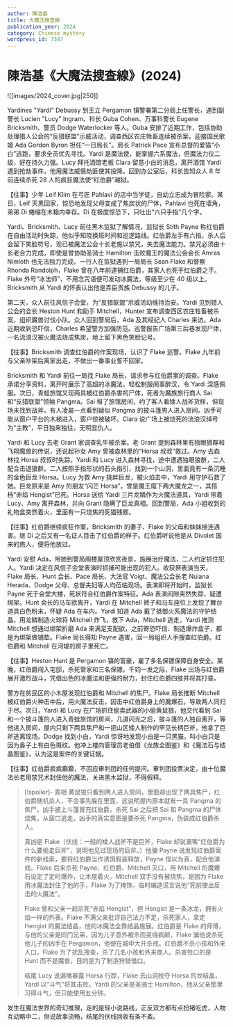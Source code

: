 ```yaml
---
author: 陳浩基
title: 大魔法搜查線
publication_year: 2024
category: Chinese mystery
wordpress_id: 7347
---
```


# 陳浩基《大魔法搜查線》(2024)

![[images/2024_cover.jpg|250]]

Yardines "Yardi" Debussy 到王立 Pergamon 镇警署第二分局上任警长，遇到副警长 Lucien "Lucy" Ingram、科长 Guba Cohen、万事科警长 Eugene Bricksmith、警员 Dodge Waterlocker 等人。Guba 安排了近期工作，包括协助处理猎人公会的“反猎联盟”示威活动，调查西区农庄牲畜连续被杀案，迎接国民歌姬 Ada Gordon Byron 担任“一日局长”。局长 Patrick Pace 宣布总督的爱猫“小白”逃跑，要求全员优先寻找。Yardi 是魔法使，能掌握六系魔法，但魔法力仅二级，好在持久力强。Lucy 拜托酒馆老板 Clara 留意小白的消息，离开酒馆 Yardi 遇到抢劫事件，他用魔法威慑劫匪使其投降。回到办公室后，科长告知众人 8 年前连续杀死 28 人的疯狂魔法使“红伯爵”越狱。

【往事】少年 Leif Klim 在弓匠 Pahlavi 的店中当学徒，自幼立志成为冒险家。某日，Leif 天黑回家，惊恐地发现父母变成了焦炭状的尸体，Pahlavi 也死在墙角，弟弟 Di 蜷缩在木箱内幸存。Di 在极度惊恐下，只吐出“六只手指”几个字。

Yardi、Bricksmith、Lucy 前往黑木监狱了解情况，监狱长 Stith Payne 称红伯爵在自由活动时失踪，他似乎知晓换班时间和巡逻路线。红伯爵左手有六指，杀人后会留下笑脸符号，现已被魔法公会十长老施以禁咒，失去魔法能力。禁咒必须由十长老合力完成，即使是曾协助圣骑士 Hamilton 击败魔王的魔法公会会长 Amras Nimloth 也无法独力完成。一行人在监狱遇到一局局长 Sean Flake 和督察 Rhonda Randolph，Flake 曾在八年前逮捕红伯爵，其家人也死于红伯爵之手。Flake 外号“冰法师”，不用念咒语便可发动冰魔法，等级至少在 40 级以上。Bricksmith 从 Yardi 的怀表认出他是弄臣贵族 Debussy 的儿子。

第二天，众人前往风信子会堂，为“反猎联盟”示威活动维持治安。Yardi 见到猎人公会的会长 Heston Hunt 和助手 Mitchell，Hunter 宣布调查西区农庄牲畜被杀案，组织魔兽讨伐小队。众人回到警局后，Ada 及其经纪人 Charles 来访。Ada 近期收到恐吓信，Charles 希望警方加强防范。巡警报告广场第三后巷发现尸体，一名流浪汉被火魔法烧成焦炭，地上留下黑色笑脸记号。
  
【往事】Bricksmith 调查红伯爵的作案现场，认识了 Flake 巡警。Flake 九年前与父亲吵架后离家出走，不做出一番事业誓不回家。

Bricksmith 和 Yardi 前往一局找 Flake 局长，请求参与红伯爵案的调查。Flake 承诺分享资料，离开时展示了高超的冰魔法，轻松制服闹事醉汉，令 Yardi 深感佩服。次日，青蛙旅馆又现两具被红伯爵杀害的尸体，死者为魔族旅行商人 Sai 和“反猎联盟”领袖 Pangma。Sai 租了旅馆房间，约了客人看矮人战斧货样，但现场未找到战斧。有人凌晨一点看到疑似 Pangma 的披斗篷男人进入房间。凶手可能从窗户平台的木梯进入，窗户锁被破坏。Clara 说广场上被烧死的流浪汉绰号为“主教”，平日独来独往，无明显仇人。

Yardi 和 Lucy 去老 Grant 家调查乳牛被杀案。老 Grant 提到森林里有独眼狼群和飞翔魔兽的传说，还说起孙女 Amy 曾被森林里的“Horsa 叔叔”救过。Amy 去森林找 Horsa 叔叔时失踪，Yardi 和 Lucy 进入森林寻找，途中遭遇独眼狼群，二人配合击退狼群。二人按照手指形状的石头指引，找到一个山洞，里面竟有一条沉睡的金色巨龙 Horsa。Lucy 为救 Amy 挑衅巨龙，被火焰击中，Yardi 用守护石救了她。巨龙原来是 Amy 的朋友“闪芒 Horsa”，曾是魔王麾下两大魔龙之一，其搭档“赤焰 Hengist”已死。Horsa 送给 Yardi 三片龙鳞作为火魔法道具，Yardi 带着 Lucy、Amy 离开森林，并向 Grant 隐瞒了巨龙真相。回到警局，Ada 小姐收到的礼物盒突然着火，里面有一只烧焦的死猫残骸。

【往事】红伯爵继续疯狂作案，Bricksmith 的妻子、Flake 的父母和妹妹接连遇害。继 Di 之后又有一名证人目击了红伯爵的样子。红伯爵听说他是从 Divolet 国来的旅人，便将他放过。

Yardi 安慰 Ada，带她到警局阁楼屋顶欣赏夜景，施展治疗魔法，二人约定抓住犯人。Yardi 决定在风信子会堂表演时抓捕可能出现的犯人。收获祭表演当天，Flake 局长、Hunt 会长、Pace 局长、大法官 Voigt、魔法公会长老 Nuiana Herada、Dodge 父母、总督夫妇等人均莅临现场。表演即将开始时，监狱长 Payne 死于会堂大楼，死状符合红伯爵作案特征。Ada 表演间隙突然失踪，疑遭绑架。Hunt 会长的马车欲离开，Yardi 在 Mitchell 裤子和马车座位上发现了舞台道具白色粉末，怀疑 Ada 在车内。Yardi 知道 Ada 戴了抵御火系魔法的守护结晶，用龙鳞制造火球将 Mitchell 炸飞，救下 Ada，Mitchell 逃走。Yardi 推测 Mitchell 想通过绑架折磨 Ada 来满足支配欲，之前寄恐吓信、制造爆炸盒子，都是为绑架做铺垫。Flake 局长得知 Payne 遇害，回一局组织人手搜查红伯爵。红伯爵和 Mitchell 在河堤的房子里死亡。

【往事】Heston Hunt 是 Pergamon 镇的富豪，雇了多名保镖保障自身安全。某晚，红伯爵闯入宅邸，杀死管家和三名保镖。千钧一发之际，Flake 出场与红伯爵展开激烈战斗，凭借出色的冰魔法和更强的耐力，封住红伯爵四肢并将其打昏。

警方在贫民区的小木屋发现红伯爵和 Mitchell 的焦尸。Flake 局长推断 Mitchell 被红伯爵火种击中后，用火魔法反击，因击中红伯爵身上的魔爆石，导致两人同归于尽。次日，Yardi 和 Lucy 在广场抓住偷卖武器的小偷黄鼠狼，他交代看到 Sai 和一个披斗篷的人进入青蛙旅馆的房间，几道闪光之后，披斗篷的人独自离开，等他进入房间，屋内只剩下两具焦尸和一把山区矮人制作的罕见长柄巨斧，他拿了巨斧逃离现场。Dodge 找到小白，Yardi 惊讶地发现小白是一只黑猫，叫小白只是因为鼻子上有白色斑纹。他冲上楼向管理员老伯借《龙族全图鉴》和《魔法石与结晶图鉴》，认为这是案件的关键证据。

【往事】红伯爵疯疯癫癫，不回应审判团的任何提问。审判团投票决定，由十位魔法长老用禁咒术封住他的魔法，关进黑木监狱，不得假释。

> [!spoiler]- 真相
> 黄鼠狼只看到两人进入房间，里面却出现了两具焦尸，红伯爵随机杀人，不会事先躲在里面，这说明屋内原本就有一具 Pangma 的焦尸。凶手披上斗篷冒充红伯爵，杀死 Sai 之后把 Sai 和 Pangma 的尸体烧焦，从窗口逃走。凶手的真实意图是要杀死 Pangma，伪装成红伯爵杀人。
> 
> 真凶是 Flake（伏线：一般的矮人战斧不是巨斧，Flake 却说漏嘴“红伯爵为什么要偷走巨斧”，说明他见过现场的巨斧。）他骗 Payne 说发现红伯爵案件的新线索，要将红伯爵当作诱饵假装释放，Payne 信以为真，配合他演戏。Flake 后来杀死 Payne、红伯爵、Mitchell 灭口，用 Mitchell 的魔爆石设定了定时爆炸，让木屋着火。Mitchell 双手没有被烧焦，是因为 Flake 用冰魔法封住了他的手，Flake 为了掩饰，临时编造谎言说他“死前使出反击的火魔法”。
> 
> Flake 曾和父亲一起杀死“赤焰 Hengist”，但 Hengist 是一条冰龙，拥有火焰一样的外表。Flake 不满父亲批评自己法力不足，杀死家人，拿走 Hengist 的魔法结晶，他的冰魔法全靠结晶施展。红伯爵是 Flake 的师傅，与他的父亲是同门兄弟，因为儿子意外被杀而变得疯颠，Flake 骗他说杀死他儿子的凶手在 Pergamon，他便在城中大开杀戒。红伯爵不杀小孩和外来人口，Flake 为了扰乱搜查，杀了几名小孩和外来商人。杀害牲口的是 Hunt 而不是魔兽，目的是为了制造狩猎借口。
> 
> 结尾 Lucy 说漏嘴暴露 Horsa 行踪，Flake 去山洞抢夺 Horsa 的龙结晶，Yardi 以“斗气”将其击败。Yardi 的父亲是圣骑士 Hamilton，他从父亲那里习得斗气，但只能使用五分钟。

发生在魔法世界的奇幻推理，走的是轻小说路线，正反双方都有点扮猪吃虎，人物互动略中二，但说故事流畅，结尾的伏线回收有条不紊。
